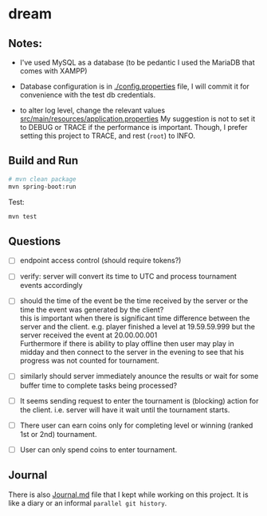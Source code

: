 # dream

## Notes:
- I've used MySQL as a database (to be pedantic I used the MariaDB that comes with XAMPP)
- Database configuration is in [./config.properties](./config.properties) file, 
I will commit it for convenience with the test db credentials.



- to alter log level, change the relevant values [src/main/resources/application.properties](src/main/resources/application.properties)
My suggestion is not to set it to DEBUG or TRACE if the performance is important.
Though, I prefer setting this project to TRACE, and rest (`root`) to INFO.


## Build and Run
```bash
# mvn clean package
mvn spring-boot:run
```
Test:
```bash
mvn test
```

## Questions
- [ ] endpoint access control (should require tokens?)
- [ ] verify: server will convert its time to UTC and process tournament events accordingly
- [ ] should the time of the event be the time received by the server or the time the event was generated by the client? \
    this is important when there is significant time difference between the server and the client. e.g. player finished a level at 19.59.59.999 but the server received the event at 20.00.00.001 \
    Furthermore if there is ability to play offline then user may play in midday and then connect to the server in the evening to see that his progress was not counted for tournament. 

- [ ] similarly should server immediately anounce the results or wait for some buffer time to complete tasks being processed?
- [ ] It seems sending request to enter the tournament is (blocking) action for the client. i.e. server will have it wait until the tournament starts.  
- [ ] There user can earn coins only for completing level or winning (ranked 1st or 2nd) tournament.
- [ ] User can only spend coins to enter tournament.

## Journal
There is also [Journal.md](Journal.md) file that I kept while working on this project. 
It is like a diary or an informal `parallel git history`.